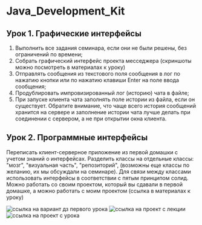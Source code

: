 ﻿# Java_Development_Kit
## Урок 1. Графические интерфейсы
1.	Выполнить все задания семинара, если они не были решены, без ограничений по времени;
2.	Собрать графический интерфейс проекта месседжера (скриншоты можно посмотреть в материалах к уроку)
3.	Отправлять сообщения из текстового поля сообщения в лог по нажатию кнопки или по нажатию клавиши Enter на поле ввода сообщения;
4.	Продублировать импровизированный лог (историю) чата в файле;
5.	При запуске клиента чата заполнять поле истории из файла, если он существует. Обратите внимание, что чаще всего история сообщений хранится на сервере и заполнение истории чата лучше делать при соединении с сервером, а не при открытии окна клиента.

## Урок 2. Программные интерфейсы
Переписать клиент-серверное приложение из первой домашки с учетом знаний о интерфейсах. Разделить классы на отдельные классы: "мозг", "визуальная часть", "репозиторий", 
(возможны еще классы по желанию, их мы обсуждали на семинаре). Для связи между классами использовать интерфейсы в соответствии с пятым принципом солид. Можно работать со своим проектом, 
который вы сдавали в первой домашке, а можно работать с моим проектом (ссылка в материалах к уроку)

![ссылка на вариант дз первого урока](https://github.com/Liberate520/jdk_server_lesson1)
![ссылка на проект с лекции](https://github.com/Liberate520/animation_test)
![ссылка на проект с урока](https://github.com/Liberate520/jdk_server_lesson2)


